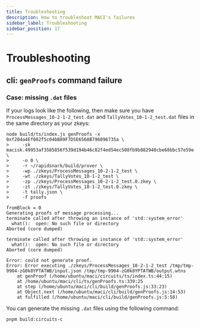 ```yaml
---
title: Troubleshooting
description: How to troubleshoot MACI's failures
sidebar_label: Troubleshooting
sidebar_position: 17
---
```


# Troubleshooting

## cli: `genProofs` command failure

### Case: missing `.dat` files

If your logs look like the following, then make sure you have `ProcessMessages_10-2-1-2_test.dat` and `TallyVotes_10-1-2_test.dat` files in the same directory as your zkeys:

```
node build/ts/index.js genProofs -x 0xf204a4Ef082f5c04bB89F7D5E6568B796096735a \
>     -sk macisk.49953af3585856f539d194b46c82f4ed54ec508fb9b882940cbe68bbc57e59e \
>     -o 0 \
>     -r ~/rapidsnark/build/prover \
>     -wp ./zkeys/ProcessMessages_10-2-1-2_test \
>     -wt ./zkeys/TallyVotes_10-1-2_test \
>     -zp ./zkeys/ProcessMessages_10-2-1-2_test.0.zkey \
>     -zt ./zkeys/TallyVotes_10-1-2_test.0.zkey \
>     -t tally.json \
>     -f proofs

fromBlock = 0
Generating proofs of message processing...
terminate called after throwing an instance of 'std::system_error'
  what():  open: No such file or directory
Aborted (core dumped)

terminate called after throwing an instance of 'std::system_error'
  what():  open: No such file or directory
Aborted (core dumped)

Error: could not generate proof.
Error: Error executing ./zkeys/ProcessMessages_10-2-1-2_test /tmp/tmp-9904-zG0k8YPTATWB/input.json /tmp/tmp-9904-zG0k8YPTATWB/output.wtns
    at genProof (/home/ubuntu/maci/circuits/ts/index.ts:44:15)
    at /home/ubuntu/maci/cli/ts/genProofs.ts:339:25
    at step (/home/ubuntu/maci/cli/build/genProofs.js:33:23)
    at Object.next (/home/ubuntu/maci/cli/build/genProofs.js:14:53)
    at fulfilled (/home/ubuntu/maci/cli/build/genProofs.js:5:58)
```

You can generate the missing `.dat` files using the following command:

```bash
pnpm build:circuits-c
```
